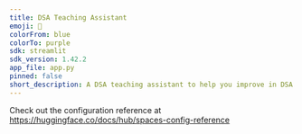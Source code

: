 ```yaml
---
title: DSA Teaching Assistant
emoji: 🏢
colorFrom: blue
colorTo: purple
sdk: streamlit
sdk_version: 1.42.2
app_file: app.py
pinned: false
short_description: A DSA teaching assistant to help you improve in DSA.
---
```


Check out the configuration reference at https://huggingface.co/docs/hub/spaces-config-reference

